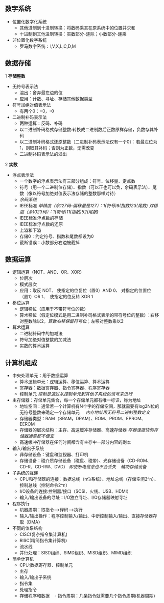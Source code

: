 ## 数字系统

* 位置化数字化系统  
    - 其他进制到十进制转换：将数码乘其在原系统中的位置并求和
    - 十进制到其他进制转换：实数部分-连除；小数部分-连乘
* 非位置化数字系统
    - 罗马数字系统：I,V,X,L,C,D,M

## 数据存储

1 **存储整数**

* 无符号表示法  
    - 溢出：舍弃最左边的位
    - 应用：计数、寻址、存储其他数据类型
* 符号加绝对值表示法  
    - 有两个0：+0，-0
* 二进制补码表示法      
    - 两种运算：反码、补码
    - 以二进制补码格式存储整数:转换成二进制数后正数原样存储，负数存其补码
    - 以二进制补码格式还原整数（二进制补码表示法仅有一个0）：若最左位为1，则取其补码；否则为正数，无需改变
    - 二进制补码表示法的溢出

2 **实数**

* 浮点表示法
    - 一个数字的浮点表示法有三部分组成：符号、位移量、定点数
    - 符号（用一个二进制位存储）、指数（可以正也可以负，余码表示法）、尾数（像以符号加绝对值表示法存储的整数那样对待）
    - *余码系统*
    - IEEE标准
    *单精度（余127码-偏移量是127）：1(符号)8(指数)23(尾数)*
    *双精度（余1023码）：1(符号)11(指数)52(尾数)*
    - IEEE标准浮点数的存储
    - IEEE标准浮点数的还原
    - 上溢和下溢
    - 存储0：约定符号、指数和尾数都设为0
    - 截断错误：小数部分右边被截掉

## 数据运算

* 逻辑运算（NOT、AND、OR、XOR）
    - 位层次
    - 模式层次
    - 应用：取反 NOT、 使指定的位复位（置0）AND 0、 对指定的位置位（置1）OR 1、  使指定的位反转 XOR 1
* 移位运算
    - 逻辑移位（应用于不带符号位的数）
    - 算术移位（假定位模式是用二进制补码格式表示的带符号位的整数）：右移对整数除以2，*算数右移保留符号位*；左移对整数乘以2
* 算术运算
    - 二进制补码中的加减法
    - 符号加绝对值整数的加减法
    - 实数的算术运算

## 计算机组成

* 中央处理单元：用于数据运算
    - 算术逻辑单元：逻辑运算、移位运算、算术运算
    - 寄存器：数据寄存器、指令寄存器、程序寄存器
    - 控制单元  *控制是通过从控制单元到其他子系统的信号来进行*
* 主存储器：存储单元集合，每一个存储单元都有唯一标识，称为地址
    - 地址空间：通常若一个计算机有N个字的存储空间，那就需要有log2N位的无符号整数来确定一个存储单元     *内存地址用无符号二进制整数定义*
    - 存储器类型：RAM（SRAM，DRAM）、ROM、PROM、EPROM、EEROM
    - 存储器的层次结构：主存、高速缓冲存储器、高速存储器     *存器速度快的存储器通常都不便宜*
    - 高速缓冲存储器在任何时间都含有主存中一部分内容的副本
* 输入/输出子系统
    - 非存储设备：键盘和监视器、打印机
    - 存储设备：磁介质存储设备（磁盘、磁带）、光存储设备（CD-ROM、CD-R、CD-RW、DVD）  *即使断电信息也不会丢失*    *辅助存储设备*
* 子系统的互连
    - CPU和存储器的连接：数据总线（n位系统）、地址总线（存储空间2^n）、控制总线（控制命令2^n）
    - I/O设备的连接:控制器/接口（SCSI、火线、USB、HDMI）
    - 输入/输出设备的寻址：I/O独立寻址、I/O存储器映射寻址
* 程序执行
    - 机器周期：取指令-->译码-->执行
    - 输入/输出操作：程序控制输入/输出、中断控制输入/输出、直接存储器存取（DMA）
* 不同的体系结构
    - CISC(复杂指令集计算机)
    - RISC(精简指令集计算机)
    - 流水线
    - 并行处理：SISD组织、SIMD组织、MISD组织、MIMD组织
* 简单计算机
    - CPU:数据寄存器、控制单元
    - 主存
    - 输入/输出子系统
    - 指令集
    - 处理指令
    - 存储程序和数据
    - 指令周期：几条指令就需要几个指令周期(机器周期)
